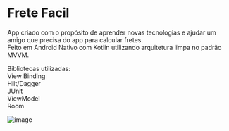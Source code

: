 # Frete Facil

App criado com o propósito de aprender novas tecnologias e ajudar um amigo que precisa do app para calcular fretes.
<br/>
Feito em Android Nativo com Kotlin utilizando arquitetura limpa no padrão MVVM.

Bibliotecas utilizadas: 
<br/>
View Binding
<br/>
Hilt/Dagger
<br/>
JUnit
<br/>
ViewModel
<br/>
Room

![image](https://user-images.githubusercontent.com/76526974/170783000-41bff0e1-d196-4c2a-ac10-0225241419cb.png)
